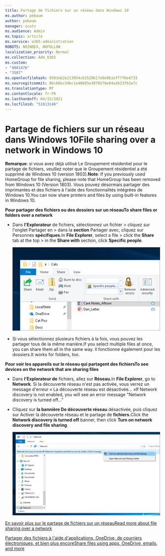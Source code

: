 ```yaml
---
title: Partage de fichiers sur un réseau dans Windows 10
ms.author: pebaum
author: pebaum
manager: scotv
ms.audience: Admin
ms.topic: article
ms.service: o365-administration
ROBOTS: NOINDEX, NOFOLLOW
localization_priority: Normal
ms.collection: Adm_O365
ms.custom:
- "9001476"
- "3507"
ms.openlocfilehash: 0503eb2e213054cb3528617e0e9b1eff7f0e4733
ms.sourcegitcommit: 8bc60ec34bc1e40685e3976576e04a2623f63a7c
ms.translationtype: MT
ms.contentlocale: fr-FR
ms.lasthandoff: 04/15/2021
ms.locfileid: "51813146"
---
```

# <a name="file-sharing-over-a-network-in-windows-10"></a><span data-ttu-id="ab6bb-102">Partage de fichiers sur un réseau dans Windows 10</span><span class="sxs-lookup"><span data-stu-id="ab6bb-102">File sharing over a network in Windows 10</span></span>

<span data-ttu-id="ab6bb-103">**Remarque**: si vous avez déjà utilisé Le Groupement résidentiel pour le partage de fichiers, veuillez noter que le Groupement résidentiel a été supprimé de Windows 10 (version 1803).</span><span class="sxs-lookup"><span data-stu-id="ab6bb-103">**Note**: If you previously used HomeGroup for file sharing, please note that HomeGroup has been removed from Windows 10 (Version 1803).</span></span> <span data-ttu-id="ab6bb-104">Vous pouvez désormais partager des imprimantes et des fichiers à l'aide des fonctionnalités intégrées de Windows 10.</span><span class="sxs-lookup"><span data-stu-id="ab6bb-104">You can now share printers and files by using built-in features in Windows 10.</span></span>

<span data-ttu-id="ab6bb-105">**Pour partager des fichiers ou des dossiers sur un réseau**</span><span class="sxs-lookup"><span data-stu-id="ab6bb-105">**To share files or folders over a network**</span></span>

- <span data-ttu-id="ab6bb-106">Dans **l'Explorateur** de fichiers, sélectionnez  un fichier > cliquez sur l'onglet Partager en > dans la **section** Partager avec, cliquez sur Personnes **spécifiques.**</span><span class="sxs-lookup"><span data-stu-id="ab6bb-106">In **File Explorer**, select a file > click the **Share** tab at the top > in the **Share with** section, click **Specific people**.</span></span>

    ![Partager un fichier avec des personnes spécifiques.](media/share-with-specific-people.png)
          
- <span data-ttu-id="ab6bb-108">Si vous sélectionnez plusieurs fichiers à la fois, vous pouvez les partager tous de la même manière.</span><span class="sxs-lookup"><span data-stu-id="ab6bb-108">If you select multiple files at once, you can share them all in the same way.</span></span> <span data-ttu-id="ab6bb-109">Il fonctionne également pour les dossiers.</span><span class="sxs-lookup"><span data-stu-id="ab6bb-109">It works for folders, too.</span></span>

<span data-ttu-id="ab6bb-110">**Pour voir les appareils sur le réseau qui partagent des fichiers**</span><span class="sxs-lookup"><span data-stu-id="ab6bb-110">**To see devices on the network that are sharing files**</span></span>

- <span data-ttu-id="ab6bb-111">Dans **l'Explorateur de** fichiers, allez sur **Réseau.**</span><span class="sxs-lookup"><span data-stu-id="ab6bb-111">In **File Explorer**, go to **Network**.</span></span> <span data-ttu-id="ab6bb-112">Si la découverte réseau n'est pas activée, vous verrez un message d'erreur « La découverte réseau est désactivée... »</span><span class="sxs-lookup"><span data-stu-id="ab6bb-112">If Network discovery is not enabled, you will see an error message "Network discovery is turned off..."</span></span>

- <span data-ttu-id="ab6bb-113">Cliquez sur **la bannière De découverte réseau** désactivée, puis cliquez sur Activer la découverte réseau et le partage de **fichiers.**</span><span class="sxs-lookup"><span data-stu-id="ab6bb-113">Click the **Network discovery is turned off** banner, then click **Turn on network discovery and file sharing**.</span></span>

    ![Activer la découverte réseau et le partage de fichiers.](media/turn-on-network-discovery.png)

[<span data-ttu-id="ab6bb-115">En savoir plus sur le partage de fichiers sur un réseau</span><span class="sxs-lookup"><span data-stu-id="ab6bb-115">Read more about file sharing over a network</span></span>](https://support.microsoft.com/help/4092694/windows-10-file-sharing-over-a-network)

[<span data-ttu-id="ab6bb-116">Partager des fichiers à l'aide d'applications, OneDrive, de courriers électroniques, et bien plus encore</span><span class="sxs-lookup"><span data-stu-id="ab6bb-116">Share files using apps, OneDrive, emails, and more</span></span>](https://support.microsoft.com/help/4027674/windows-10-share-files-in-file-explorer)
